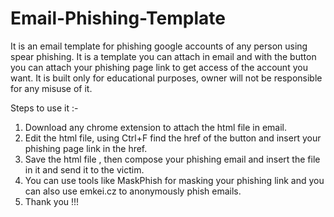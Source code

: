 # Email-Phishing-Template
It is an email template for phishing google accounts of any person using spear phishing. It is a template you can attach in email and with the button you can attach your phishing page link to get access of the account you want. It is built only for educational purposes, owner will not be responsible for any misuse of it.

Steps to use it :- 
1) Download any chrome extension to attach the html file in email.
2) Edit the html file, using Ctrl+F find the href of the button and insert your phishing page link in the href.
3) Save the html file , then compose your phishing email and insert the file in it and send it to the victim.
4) You can use tools like MaskPhish for masking your phishing link and you can also use emkei.cz to anonymously phish emails.
5) Thank you !!!
